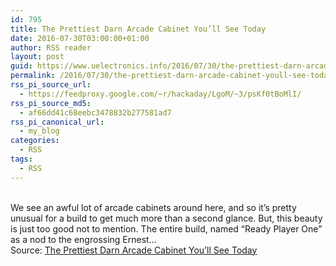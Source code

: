 ```yaml
---
id: 795
title: The Prettiest Darn Arcade Cabinet You’ll See Today
date: 2016-07-30T03:00:00+01:00
author: RSS reader
layout: post
guid: https://www.uelectronics.info/2016/07/30/the-prettiest-darn-arcade-cabinet-youll-see-today/
permalink: /2016/07/30/the-prettiest-darn-arcade-cabinet-youll-see-today/
rss_pi_source_url:
  - https://feedproxy.google.com/~r/hackaday/LgoM/~3/psKf0tBoMlI/
rss_pi_source_md5:
  - af66dd41c68eebc3478832b277581ad7
rss_pi_canonical_url:
  - my_blog
categories:
  - RSS
tags:
  - RSS
---
```

&#013;  
We see an awful lot of arcade cabinets around here, and so it’s pretty unusual for a build to get much more than a second glance. But, this beauty is just too good not to mention. The entire build, named “Ready Player One” as a nod to the engrossing Ernest…&#013;  
Source: <a href="https://feedproxy.google.com/~r/hackaday/LgoM/~3/psKf0tBoMlI/" target="_blank">The Prettiest Darn Arcade Cabinet You’ll See Today</a>